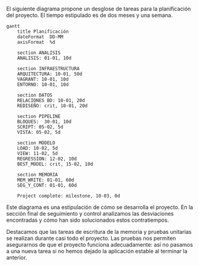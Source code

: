 
El siguiente diagrama propone un desglose de tareas para la planificación del proyecto. El tiempo estipulado es de dos meses y una semana.

```mermaid
gantt
    title Planificación
    dateFormat  DD-MM
    axisFormat  %d
    
	section ANALISIS
    ANALISIS: 01-01, 10d
	
	section INFRAESTRUCTURA
    ARQUITECTURA: 10-01, 50d
    VAGRANT: 10-01, 10d
    ENTORNO: 10-01, 10d
    
	section DATOS
    RELACIONES BD: 10-01, 20d
    REDISEÑO: crit, 10-01, 20d
    
	section PIPELINE
    BLOQUES:  30-01, 10d
    SCRIPT: 05-02, 5d
    VISTA: 05-02, 5d
    
    section MODELO
    LOAD: 10-02, 5d
    VIEW: 11-02, 5d
	REGRESSION: 12-02, 10d
    BEST_MODEL: crit, 15-02, 10d

	section MEMORIA
	MEM_WRITE: 01-01, 60d
    SEG_Y_CONT: 01-01, 60d
	
    Project complete: milestone, 10-03, 0d
```

Este diagrama es una estipulación de cómo se desarrolla el proyecto. En la sección final de seguimiento y control analizamos las desviaciones encontradas y cómo han sido solucionados estos contratiempos.

Destacamos que las tareas de escritura de la memoria y pruebas unitarias se realizan durante casi todo el proyecto. Las pruebas nos permiten asegurarnos de que el proyecto funciona adecuadamente: así no pasamos a una nueva tarea si no hemos dejado la aplicación estable al terminar la anterior.